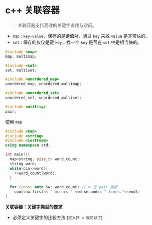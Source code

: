 # c++ 关联容器

> 关联容器支持高效的关键字查找与访问。



* `map` : `key-value`，保存的是键值对，通过 `key` 来找 `value` 是非常快的。
* `set` : 保存的仅仅是键 `key`，找一个 `key` 是否在 `set` 中是相当快的。

```c++
#include <map>
map, multimap;

#include <set>
set, multiset;

#include <unordered_map>
unordered_map, unordered_multimap;

#include <unordered_set>
unordered_set, unordered_multiset;

#include <utility>
pair;
```



使用 `map`

```c++
#include <map>
#include <string>
#include <iostream>
using namespace std;

int main(){
  map<string, size_t> word_count;
  string word;
  while(cin>>word){
    ++word_count[word];
  }
  
  for (const auto &w: word_count) // w 是 pair 类型
    cout<<w.first<< " occurs " <<w.second<< " times."<<endl;
}
```



**关联容器：关键字类型的要求**

* 必须定义关键字的比较方法 (`定义好 < 就可以了`)


